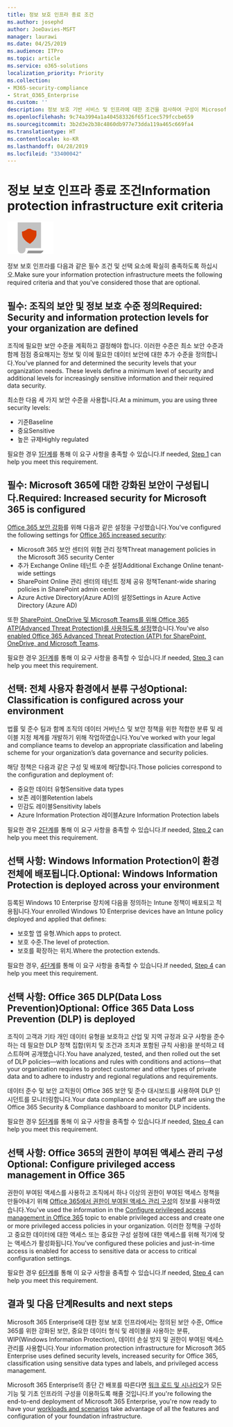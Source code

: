 ```yaml
---
title: 정보 보호 인프라 종료 조건
ms.author: josephd
author: JoeDavies-MSFT
manager: laurawi
ms.date: 04/25/2019
ms.audience: ITPro
ms.topic: article
ms.service: o365-solutions
localization_priority: Priority
ms.collection:
- M365-security-compliance
- Strat_O365_Enterprise
ms.custom: ''
description: 정보 보호 기반 서비스 및 인프라에 대한 조건을 검사하여 구성이 Microsoft 365 Enterprise 요구 사항을 충족하는지 확인합니다.
ms.openlocfilehash: 9c74a3994a1a404583326f65f1cec579fccbe659
ms.sourcegitcommit: 3b2d3e2b38c4860db977e73dda119a465c669fa4
ms.translationtype: HT
ms.contentlocale: ko-KR
ms.lasthandoff: 04/28/2019
ms.locfileid: "33400042"
---
```

# <a name="information-protection-infrastructure-exit-criteria"></a><span data-ttu-id="8693f-103">정보 보호 인프라 종료 조건</span><span class="sxs-lookup"><span data-stu-id="8693f-103">Information protection infrastructure exit criteria</span></span>

![](./media/deploy-foundation-infrastructure/infoprotection_icon-small.png)

<span data-ttu-id="8693f-104">정보 보호 인프라를 다음과 같은 필수 조건 및 선택 요소에 확실히 충족하도록 하십시오.</span><span class="sxs-lookup"><span data-stu-id="8693f-104">Make sure your information protection infrastructure meets the following required criteria and that you've considered those that are optional.</span></span>

<a name="crit-infoprotect-step1"></a>
## <a name="required-security-and-information-protection-levels-for-your-organization-are-defined"></a><span data-ttu-id="8693f-105">필수: 조직의 보안 및 정보 보호 수준 정의</span><span class="sxs-lookup"><span data-stu-id="8693f-105">Required: Security and information protection levels for your organization are defined</span></span>

<span data-ttu-id="8693f-p101">조직에 필요한 보안 수준을 계획하고 결정해야 합니다. 이러한 수준은 최소 보안 수준과 함께 점점 중요해지는 정보 및 이에 필요한 데이터 보안에 대한 추가 수준을 정의합니다.</span><span class="sxs-lookup"><span data-stu-id="8693f-p101">You've planned for and determined the security levels that your organization needs. These levels define a minimum level of security and additional levels for increasingly sensitive information and their required data security.</span></span>

<span data-ttu-id="8693f-108">최소한 다음 세 가지 보안 수준을 사용합니다.</span><span class="sxs-lookup"><span data-stu-id="8693f-108">At a minimum, you are using three security levels:</span></span>

- <span data-ttu-id="8693f-109">기준</span><span class="sxs-lookup"><span data-stu-id="8693f-109">Baseline</span></span>
- <span data-ttu-id="8693f-110">중요</span><span class="sxs-lookup"><span data-stu-id="8693f-110">Sensitive</span></span>
- <span data-ttu-id="8693f-111">높은 규제</span><span class="sxs-lookup"><span data-stu-id="8693f-111">Highly regulated</span></span>

<span data-ttu-id="8693f-112">필요한 경우 [1단계](infoprotect-define-sec-infoprotect-levels.md)를 통해 이 요구 사항을 충족할 수 있습니다.</span><span class="sxs-lookup"><span data-stu-id="8693f-112">If needed, [Step 1](infoprotect-define-sec-infoprotect-levels.md) can help you meet this requirement.</span></span> 

<a name="crit-infoprotect-step3"></a>
## <a name="required-increased-security-for-microsoft-365-is-configured"></a><span data-ttu-id="8693f-113">필수: Microsoft 365에 대한 강화된 보안이 구성됩니다.</span><span class="sxs-lookup"><span data-stu-id="8693f-113">Required: Increased security for Microsoft 365 is configured</span></span>

<span data-ttu-id="8693f-114">[Office 365 보안 강화](https://docs.microsoft.com/office365/securitycompliance/tenant-wide-setup-for-increased-security)를 위해 다음과 같은 설정을 구성했습니다.</span><span class="sxs-lookup"><span data-stu-id="8693f-114">You've configured the following settings for [Office 365 increased security](https://docs.microsoft.com/office365/securitycompliance/tenant-wide-setup-for-increased-security):</span></span>

- <span data-ttu-id="8693f-115">Microsoft 365 보안 센터의 위협 관리 정책</span><span class="sxs-lookup"><span data-stu-id="8693f-115">Threat management policies in the Microsoft 365 security Center</span></span>
- <span data-ttu-id="8693f-116">추가 Exchange Online 테넌트 수준 설정</span><span class="sxs-lookup"><span data-stu-id="8693f-116">Additional Exchange Online tenant-wide settings</span></span>
- <span data-ttu-id="8693f-117">SharePoint Online 관리 센터의 테넌트 정체 공유 정책</span><span class="sxs-lookup"><span data-stu-id="8693f-117">Tenant-wide sharing policies in SharePoint admin center</span></span>
- <span data-ttu-id="8693f-118">Azure Active Directory(Azure AD)의 설정</span><span class="sxs-lookup"><span data-stu-id="8693f-118">Settings in Azure Active Directory (Azure AD)</span></span>

<span data-ttu-id="8693f-119">또한 [SharePoint, OneDrive 및 Microsoft Teams를 위해 Office 365 ATP(Advanced Threat Protection)를 사용하도록 설정](https://docs.microsoft.com/office365/securitycompliance/turn-on-atp-for-spo-odb-and-teams)했습니다.</span><span class="sxs-lookup"><span data-stu-id="8693f-119">You've also [enabled Office 365 Advanced Threat Protection (ATP) for SharePoint, OneDrive, and Microsoft Teams](https://docs.microsoft.com/office365/securitycompliance/turn-on-atp-for-spo-odb-and-teams).</span></span>

<span data-ttu-id="8693f-120">필요한 경우 [3단계](infoprotect-configure-increased-security-office-365.md)를 통해 이 요구 사항을 충족할 수 있습니다.</span><span class="sxs-lookup"><span data-stu-id="8693f-120">If needed, [Step 3](infoprotect-configure-increased-security-office-365.md) can help you meet this requirement.</span></span> 

<a name="crit-infoprotect-step2"></a>
## <a name="optional-classification-is-configured-across-your-environment"></a><span data-ttu-id="8693f-121">선택: 전체 사용자 환경에서 분류 구성</span><span class="sxs-lookup"><span data-stu-id="8693f-121">Optional: Classification is configured across your environment</span></span>

<span data-ttu-id="8693f-122">법률 및 준수 팀과 함께 조직의 데이터 거버넌스 및 보안 정책을 위한 적합한 분류 및 레이블 지정 체계를 개발하기 위해 작업하였습니다.</span><span class="sxs-lookup"><span data-stu-id="8693f-122">You've worked with your legal and compliance teams to develop an appropriate classification and labeling scheme for your organization’s data governance and security policies.</span></span> 

<span data-ttu-id="8693f-123">해당 정책은 다음과 같은 구성 및 배포에 해당합니다.</span><span class="sxs-lookup"><span data-stu-id="8693f-123">Those policies correspond to the configuration and deployment of:</span></span>

- <span data-ttu-id="8693f-124">중요한 데이터 유형</span><span class="sxs-lookup"><span data-stu-id="8693f-124">Sensitive data types</span></span>
- <span data-ttu-id="8693f-125">보존 레이블</span><span class="sxs-lookup"><span data-stu-id="8693f-125">Retention labels</span></span>
- <span data-ttu-id="8693f-126">민감도 레이블</span><span class="sxs-lookup"><span data-stu-id="8693f-126">Sensitivity labels</span></span>
- <span data-ttu-id="8693f-127">Azure Information Protection 레이블</span><span class="sxs-lookup"><span data-stu-id="8693f-127">Azure Information Protection labels</span></span>

<span data-ttu-id="8693f-128">필요한 경우 [2단계](infoprotect-configure-classification.md)를 통해 이 요구 사항을 충족할 수 있습니다.</span><span class="sxs-lookup"><span data-stu-id="8693f-128">If needed, [Step 2](infoprotect-configure-classification.md) can help you meet this requirement.</span></span> 


<a name="crit-infoprotect-step4"></a>
## <a name="optional-windows-information-protection-is-deployed-across-your-environment"></a><span data-ttu-id="8693f-129">선택 사항: Windows Information Protection이 환경 전체에 배포됩니다.</span><span class="sxs-lookup"><span data-stu-id="8693f-129">Optional: Windows Information Protection is deployed across your environment</span></span>

<span data-ttu-id="8693f-130">등록된 Windows 10 Enterprise 장치에 다음을 정의하는 Intune 정책이 배포되고 적용됩니다.</span><span class="sxs-lookup"><span data-stu-id="8693f-130">Your enrolled Windows 10 Enterprise devices have an Intune policy deployed and applied that defines:</span></span>

- <span data-ttu-id="8693f-131">보호할 앱 유형.</span><span class="sxs-lookup"><span data-stu-id="8693f-131">Which apps to protect.</span></span>
- <span data-ttu-id="8693f-132">보호 수준.</span><span class="sxs-lookup"><span data-stu-id="8693f-132">The level of protection.</span></span>
- <span data-ttu-id="8693f-133">보호를 확장하는 위치.</span><span class="sxs-lookup"><span data-stu-id="8693f-133">Where the protection extends.</span></span>

<span data-ttu-id="8693f-134">필요한 경우, [4단계](infoprotect-deploy-windows-information-protection.md)를 통해 이 요구 사항을 충족할 수 있습니다.</span><span class="sxs-lookup"><span data-stu-id="8693f-134">If needed, [Step 4](infoprotect-deploy-windows-information-protection.md) can help you meet this requirement.</span></span> 

<a name="crit-infoprotect-step5"></a>
## <a name="optional-office-365-data-loss-prevention-dlp-is-deployed"></a><span data-ttu-id="8693f-135">선택 사항: Office 365 DLP(Data Loss Prevention)</span><span class="sxs-lookup"><span data-stu-id="8693f-135">Optional: Office 365 Data Loss Prevention (DLP) is deployed</span></span>

<span data-ttu-id="8693f-136">조직이 고객과 기타 개인 데이터 유형을 보호하고 산업 및 지역 규정과 요구 사항을 준수하는 데 필요한 DLP 정책 집합(위치 및 조건과 조치과 포함된 규칙 사용)을 분석하고 테스트하며 공개했습니다.</span><span class="sxs-lookup"><span data-stu-id="8693f-136">You have analyzed, tested, and then rolled out the set of DLP policies—with locations and rules with conditions and actions—that your organization requires to protect customer and other types of private data and to adhere to industry and regional regulations and requirements.</span></span>

<span data-ttu-id="8693f-137">데이터 준수 및 보안 교직원이 Office 365 보안 및 준수 대시보드를 사용하여 DLP 인시던트를 모니터링합니다.</span><span class="sxs-lookup"><span data-stu-id="8693f-137">Your data compliance and security staff are using the Office 365 Security & Compliance dashboard to monitor DLP incidents.</span></span>

<span data-ttu-id="8693f-138">필요한 경우 [5단계](infoprotect-data-loss-prevention.md)를 통해 이 요구 사항을 충족할 수 있습니다.</span><span class="sxs-lookup"><span data-stu-id="8693f-138">If needed, [Step 4](infoprotect-data-loss-prevention.md) can help you meet this requirement.</span></span> 


<a name="crit-infoprotect-step6"></a>
## <a name="optional-configure-privileged-access-management-in-office-365"></a><span data-ttu-id="8693f-139">선택 사항: Office 365의 권한이 부여된 액세스 관리 구성</span><span class="sxs-lookup"><span data-stu-id="8693f-139">Optional: Configure privileged access management in Office 365</span></span>

<span data-ttu-id="8693f-140">권한이 부여된 액세스를 사용하고 조직에서 하나 이상의 권한이 부여된 액세스 정책을 만들어내기 위해 [Office 365에서 권한이 부여된 액세스 관리 구성](https://docs.microsoft.com/office365/securitycompliance/privileged-access-management-configuration)의 정보를 사용하였습니다.</span><span class="sxs-lookup"><span data-stu-id="8693f-140">You've used the information in the [Configure privileged access management in Office 365](https://docs.microsoft.com/office365/securitycompliance/privileged-access-management-configuration) topic to enable privileged access and create one or more privileged access policies in your organization.</span></span> <span data-ttu-id="8693f-141">이러한 정책을 구성하고 중요한 데이터에 대한 액세스 또는 중요한 구성 설정에 대한 액세스를 위해 적기에 맞는 액세스가 활성화됩니다.</span><span class="sxs-lookup"><span data-stu-id="8693f-141">You've configured these policies and just-in-time access is enabled for access to sensitive data or access to critical configuration settings.</span></span>

<span data-ttu-id="8693f-142">필요한 경우 [6단계](infoprotect-configure-privileged-access-management.md)를 통해 이 요구 사항을 충족할 수 있습니다.</span><span class="sxs-lookup"><span data-stu-id="8693f-142">If needed, [Step 4](infoprotect-configure-privileged-access-management.md) can help you meet this requirement.</span></span> 

## <a name="results-and-next-steps"></a><span data-ttu-id="8693f-143">결과 및 다음 단계</span><span class="sxs-lookup"><span data-stu-id="8693f-143">Results and next steps</span></span>

<span data-ttu-id="8693f-144">Microsoft 365 Enterprise에 대한 정보 보호 인프라에서는 정의된 보안 수준, Office 365를 위한 강화된 보안, 중요한 데이터 형식 및 레이블을 사용하는 분류, WIP(Windows Information Protection), 데이터 손실 방지 및 권한이 부여된 액세스 관리를 사용합니다.</span><span class="sxs-lookup"><span data-stu-id="8693f-144">Your information protection infrastructure for Microsoft 365 Enterprise uses defined security levels, increased security for Office 365, classification using sensitive data types and labels, and privileged access management.</span></span>

<span data-ttu-id="8693f-145">Microsoft 365 Enterprise의 종단 간 배포를 따른다면 [워크 로드 및 시나리오](deploy-workloads.md)가 모든 기능 및 기초 인프라의 구성을 이용하도록 해줄 것입니다.</span><span class="sxs-lookup"><span data-stu-id="8693f-145">If you're following the end-to-end deployment of Microsoft 365 Enterprise, you're now ready to have your [workloads and scenarios](deploy-workloads.md) take advantage of all the features and configuration of your foundation infrastructure.</span></span>
